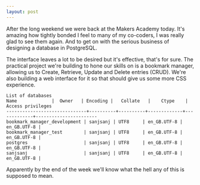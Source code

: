```yaml
---
layout: post
---
```

After the long weekend we were back at the Makers Academy today.  It's amazing how tightly bonded I feel to many of my co-coders, I was really glad to see them again.  And to get on with the serious business of designing a database in PostgreSQL.  

The interface leaves a lot to be desired but it's effective, that's for sure.  The practical project we're building to hone our skills on is a bookmark manager, allowing us to Create, Retrieve, Update and Delete entries (CRUD).  We're also building a web interface for it so that should give us some more CSS experience.  

<!--more-->  

```
List of databases
Name             |  Owner   | Encoding |   Collate   |    Ctype    |   Access privileges
------------------------------+----------+----------+-------------+-------------+-----------------------
bookmark_manager_development | sanjsanj | UTF8     | en_GB.UTF-8 | en_GB.UTF-8 |
bookmark_manager_test        | sanjsanj | UTF8     | en_GB.UTF-8 | en_GB.UTF-8 |
postgres                     | sanjsanj | UTF8     | en_GB.UTF-8 | en_GB.UTF-8 |
sanjsanj                     | sanjsanj | UTF8     | en_GB.UTF-8 | en_GB.UTF-8 |
```

Apparently by the end of the week we'll know what the hell any of this is supposed to mean.
